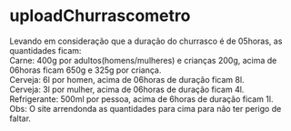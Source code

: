 # uploadChurrascometro
Levando em consideração que a duração do churrasco é de 05horas, as quantidades ficam:         
Carne: 400g por adultos(homens/mulheres) e crianças 200g, acima de 06horas ficam 650g e 325g por criança.         
Cerveja: 6l por homen, acima de 06horas de duração ficam 8l.         
Cerveja: 3l por mulher, acima de 06horas de duração ficam 4l.          
Refrigerante: 500ml por pessoa, acima de 6horas de duração ficam 1l.         
Obs: O site arrendonda as quantidades para cima para não ter perigo de faltar.
